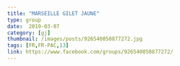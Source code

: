 ```yaml
---
title: "MARSEILLE GILET JAUNE"
type: group
date:  2019-03-07
category: [gj]
thumbnail: /images/posts/926540050877272.jpg
tags: [FR,FR-PAC,13]
link: https://www.facebook.com/groups/926540050877272/
---
```

